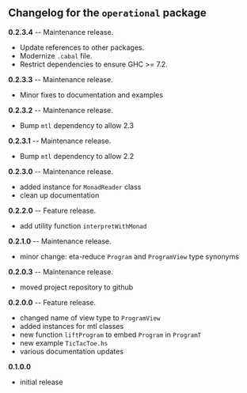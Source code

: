 Changelog for the `operational` package
---------------------------------------

**0.2.3.4** -- Maintenance release.

* Update references to other packages.
* Modernize `.cabal` file.
* Restrict dependencies to ensure GHC >= 7.2.

**0.2.3.3** -- Maintenance release.

* Minor fixes to documentation and examples

**0.2.3.2** -- Maintenance release.

* Bump `mtl` dependency to allow 2.3

**0.2.3.1** -- Maintenance release.

* Bump `mtl` dependency to allow 2.2

**0.2.3.0** -- Maintenance release.

* added instance for `MonadReader` class
* clean up documentation

**0.2.2.0** -- Feature release.

* add utility function `interpretWithMonad`

**0.2.1.0** -- Maintenance release.

* minor change: eta-reduce `Program` and `ProgramView` type synonyms

**0.2.0.3** -- Maintenance release.

* moved project repository to github

**0.2.0.0** -- Feature release.

* changed name of view type to `ProgramView`
* added instances for  mtl  classes
* new function `liftProgram` to embed `Program` in `ProgramT`
* new example `TicTacToe.hs`
* various documentation updates

**0.1.0.0**

* initial release
